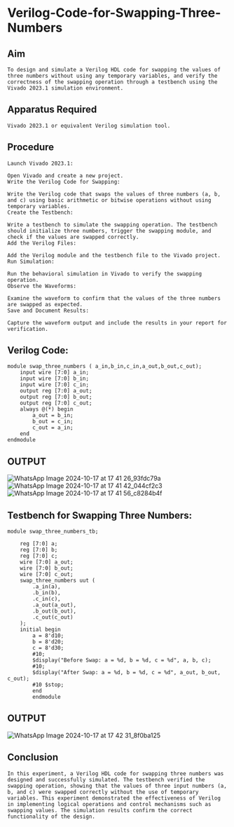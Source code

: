 # Verilog-Code-for-Swapping-Three-Numbers
## Aim
```
To design and simulate a Verilog HDL code for swapping the values of three numbers without using any temporary variables, and verify the correctness of the swapping operation through a testbench using the Vivado 2023.1 simulation environment.
```
## Apparatus Required
```
Vivado 2023.1 or equivalent Verilog simulation tool.
```
## Procedure
```
Launch Vivado 2023.1:

Open Vivado and create a new project.
Write the Verilog Code for Swapping:

Write the Verilog code that swaps the values of three numbers (a, b, and c) using basic arithmetic or bitwise operations without using temporary variables.
Create the Testbench:

Write a testbench to simulate the swapping operation. The testbench should initialize three numbers, trigger the swapping module, and check if the values are swapped correctly.
Add the Verilog Files:

Add the Verilog module and the testbench file to the Vivado project.
Run Simulation:

Run the behavioral simulation in Vivado to verify the swapping operation.
Observe the Waveforms:

Examine the waveform to confirm that the values of the three numbers are swapped as expected.
Save and Document Results:

Capture the waveform output and include the results in your report for verification.
```
## Verilog Code:
```
module swap_three_numbers ( a_in,b_in,c_in,a_out,b_out,c_out);
    input wire [7:0] a_in;
    input wire [7:0] b_in;
    input wire [7:0] c_in;
    output reg [7:0] a_out;
    output reg [7:0] b_out;
    output reg [7:0] c_out;
    always @(*) begin
        a_out = b_in; 
        b_out = c_in; 
        c_out = a_in; 
    end
endmodule
```
## OUTPUT
![WhatsApp Image 2024-10-17 at 17 41 26_93fdc79a](https://github.com/user-attachments/assets/a891a401-4338-49c8-a88f-f611da54deb6)
![WhatsApp Image 2024-10-17 at 17 41 42_044cf2c3](https://github.com/user-attachments/assets/2ec92625-de9e-4d78-8cc0-d4eaab52c591)
![WhatsApp Image 2024-10-17 at 17 41 56_c8284b4f](https://github.com/user-attachments/assets/cb18d04a-9eb2-4c09-b279-e2a11a3bd248)

## Testbench for Swapping Three Numbers:
```
module swap_three_numbers_tb;

    reg [7:0] a;
    reg [7:0] b;
    reg [7:0] c;
    wire [7:0] a_out;
    wire [7:0] b_out;
    wire [7:0] c_out;
    swap_three_numbers uut (
        .a_in(a),
        .b_in(b),
        .c_in(c),
        .a_out(a_out),
        .b_out(b_out),
        .c_out(c_out)
    );
    initial begin
        a = 8'd10; 
        b = 8'd20; 
        c = 8'd30; 
        #10;
        $display("Before Swap: a = %d, b = %d, c = %d", a, b, c);
        #10;
        $display("After Swap: a = %d, b = %d, c = %d", a_out, b_out, c_out);
        #10 $stop;
        end
        endmodule
```
## OUTPUT
![WhatsApp Image 2024-10-17 at 17 42 31_8f0ba125](https://github.com/user-attachments/assets/dc1d4007-04f8-4b6f-87ee-d77072181bd8)

## Conclusion
```
In this experiment, a Verilog HDL code for swapping three numbers was designed and successfully simulated. The testbench verified the swapping operation, showing that the values of three input numbers (a, b, and c) were swapped correctly without the use of temporary variables. This experiment demonstrated the effectiveness of Verilog in implementing logical operations and control mechanisms such as swapping values. The simulation results confirm the correct functionality of the design.
```
